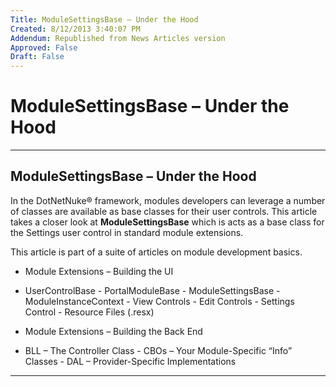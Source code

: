 ```yaml
---
Title: ModuleSettingsBase – Under the Hood
Created: 8/12/2013 3:40:07 PM
Addendum: Republished from News Articles version
Approved: False
Draft: False
---
```

# ModuleSettingsBase – Under the Hood

---

## ModuleSettingsBase – Under the Hood


In the DotNetNuke® framework, modules developers can leverage a number of classes are available as base classes for their user controls. This article takes a closer look at **ModuleSettingsBase** which is acts as a base class for the Settings user control in standard module extensions.

 

This article is part of a suite of articles on module development basics.

 
- Module Extensions – Building the UI  
 - UserControlBase   - PortalModuleBase   - ModuleSettingsBase   - ModuleInstanceContext   - View Controls   - Edit Controls   - Settings Control   - Resource Files (.resx)

 - Module Extensions – Building the Back End  
 - BLL – The Controller Class   - CBOs – Your Module-Specific “Info” Classes   - DAL – Provider-Specific Implementations



---

